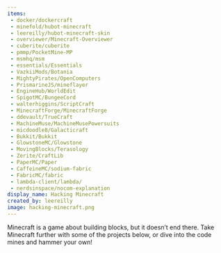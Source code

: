 ```yaml
---
items:
 - docker/dockercraft
 - minefold/hubot-minecraft
 - leereilly/hubot-minecraft-skin
 - overviewer/Minecraft-Overviewer
 - cuberite/cuberite
 - pmmp/PocketMine-MP
 - msmhq/msm
 - essentials/Essentials
 - VazkiiMods/Botania
 - MightyPirates/OpenComputers
 - PrismarineJS/mineflayer
 - EngineHub/WorldEdit
 - SpigotMC/BungeeCord
 - walterhiggins/ScriptCraft
 - MinecraftForge/MinecraftForge
 - ddevault/TrueCraft
 - MachineMuse/MachineMusePowersuits
 - micdoodle8/Galacticraft
 - Bukkit/Bukkit
 - GlowstoneMC/Glowstone
 - MovingBlocks/Terasology
 - Zerite/CraftLib
 - PaperMC/Paper
 - CaffeineMC/sodium-fabric
 - FabricMC/fabric
 - lambda-client/lambda/
 - nerdsinspace/nocom-explanation
display_name: Hacking Minecraft
created_by: leereilly
image: hacking-minecraft.png
---
```

Minecraft is a game about building blocks, but it doesn’t end there. Take Minecraft further with some of the projects below, or dive into the code mines and hammer your own!
